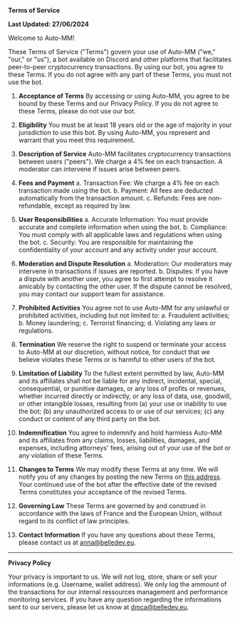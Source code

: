**Terms of Service**

**Last Updated: 27/06/2024**

Welcome to Auto-MM!

These Terms of Service ("Terms") govern your use of Auto-MM ("we," "our," or "us"), a bot available on Discord and other platforms that facilitates peer-to-peer cryptocurrency transactions. By using our bot, you agree to these Terms. If you do not agree with any part of these Terms, you must not use the bot.

1. **Acceptance of Terms**
   By accessing or using Auto-MM, you agree to be bound by these Terms and our Privacy Policy. If you do not agree to these Terms, please do not use our bot.

2. **Eligibility**
   You must be at least 18 years old or the age of majority in your jurisdiction to use this bot. By using Auto-MM, you represent and warrant that you meet this requirement.

3. **Description of Service**
   Auto-MM facilitates cryptocurrency transactions between users ("peers"). We charge a 4% fee on each transaction. A moderator can intervene if issues arise between peers.

4. **Fees and Payment**
   a. Transaction Fee: We charge a 4% fee on each transaction made using the bot.
   b. Payment: All fees are deducted automatically from the transaction amount.
   c. Refunds: Fees are non-refundable, except as required by law.

5. **User Responsibilities**
   a. Accurate Information: You must provide accurate and complete information when using the bot.
   b. Compliance: You must comply with all applicable laws and regulations when using the bot.
   c. Security: You are responsible for maintaining the confidentiality of your account and any activity under your account.

6. **Moderation and Dispute Resolution**
   a. Moderation: Our moderators may intervene in transactions if issues are reported.
   b. Disputes: If you have a dispute with another user, you agree to first attempt to resolve it amicably by contacting the other user. If the dispute cannot be resolved, you may contact our support team for assistance.

7. **Prohibited Activities**
   You agree not to use Auto-MM for any unlawful or prohibited activities, including but not limited to:
   a. Fraudulent activities;
   b. Money laundering;
   c. Terrorist financing;
   d. Violating any laws or regulations.

8. **Termination**
   We reserve the right to suspend or terminate your access to Auto-MM at our discretion, without notice, for conduct that we believe violates these Terms or is harmful to other users of the bot.

9. **Limitation of Liability**
   To the fullest extent permitted by law, Auto-MM and its affiliates shall not be liable for any indirect, incidental, special, consequential, or punitive damages, or any loss of profits or revenues, whether incurred directly or indirectly, or any loss of data, use, goodwill, or other intangible losses, resulting from (a) your use or inability to use the bot; (b) any unauthorized access to or use of our services; (c) any conduct or content of any third party on the bot.

10. **Indemnification**
    You agree to indemnify and hold harmless Auto-MM and its affiliates from any claims, losses, liabilities, damages, and expenses, including attorneys' fees, arising out of your use of the bot or any violation of these Terms.

11. **Changes to Terms**
    We may modify these Terms at any time. We will notify you of any changes by posting the new Terms on [this address](https://github.com/AutoMidMan/AutoMidMan). Your continued use of the bot after the effective date of the revised Terms constitutes your acceptance of the revised Terms.

12. **Governing Law**
    These Terms are governed by and construed in accordance with the laws of France and the European Union, without regard to its conflict of law principles.

13. **Contact Information**
    If you have any questions about these Terms, please contact us at [anna@belledev.eu](mailto:anna@belledev.eu).

---

**Privacy Policy**

Your privacy is important to us. We will not log, store, share or sell your informations (e.g. Username, wallet address). We only log the ammount of the transactions for our internal ressources management and performance monitoring services. If you have any question regarding the informations sent to our servers, please let us know at [dmca@belledev.eu](mailto:dmca@belledev.eu).


